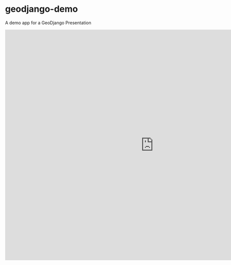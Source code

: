 geodjango-demo
==============

A demo app for a GeoDjango Presentation

<iframe src="https://docs.google.com/presentation/d/1GRCt0nCUXIbEdbEaLAQVatL5hhsgXhtjaRZkxS0_Su0/embed?start=false&loop=false&delayms=60000" frameborder="0" width="960" height="749" allowfullscreen="true" mozallowfullscreen="true" webkitallowfullscreen="true"></iframe>
